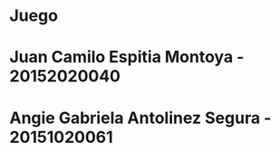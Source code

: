 # Juego
# Juan Camilo Espitia Montoya - 20152020040
# Angie Gabriela Antolinez Segura - 20151020061
